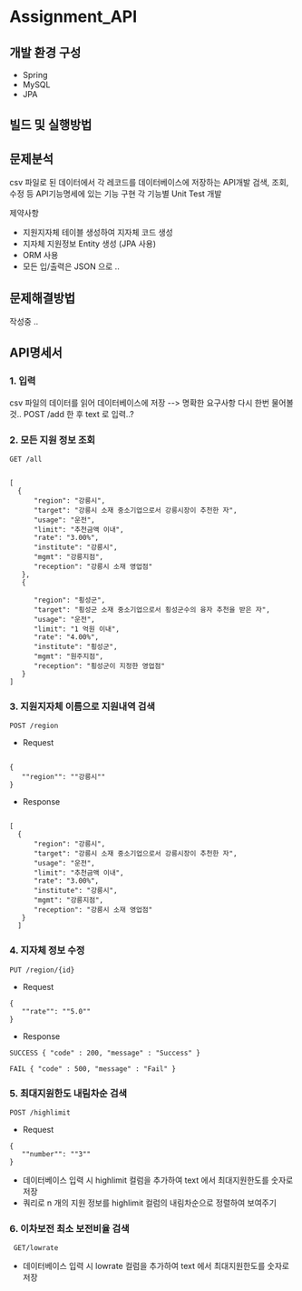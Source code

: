 # Assignment_API


## 개발 환경 구성
- Spring 
- MySQL
- JPA

## 빌드 및 실행방법 

## 문제분석
csv 파일로 된 데이터에서 각 레코드를 데이터베이스에 저장하는 API개발
검색, 조회, 수정 등 API기능명세에 있는 기능 구현
각 기능별 Unit Test 개발

제약사항
- 지원지자체 테이블 생성하여 지자체 코드 생성
- 지자체 지원정보 Entity 생성 (JPA 사용) 
- ORM 사용
- 모든 입/출력은 JSON 으로 .. 

## 문제해결방법
작성중 .. 

## API명세서
### 1. 입력
csv 파일의 데이터를 읽어 데이터베이스에 저장 --> 명확한 요구사항 다시 한번 물어볼것..
POST /add 한 후 text 로 입력..? 


### 2. 모든 지원 정보 조회
<pre><code>GET /all</pre></code>

<pre><code>
[  
  {
      "region": "강릉시",
      "target": "강릉시 소재 중소기업으로서 강릉시장이 추천한 자",
      "usage": "운전",
      "limit": "추천금액 이내",
      "rate": "3.00%",
      "institute": "강릉시",
      "mgmt": "강릉지점",
      "reception": "강릉시 소재 영업점"
   },
   {

      "region": "횡성군",
      "target": "횡성군 소재 중소기업으로서 횡성군수의 융자 추천을 받은 자",
      "usage": "운전",
      "limit": "1 억원 이내",
      "rate": "4.00%",
      "institute": "횡성군",
      "mgmt": "원주지점",
      "reception": "횡성군이 지정한 영업점"
   }
]
</pre></code>

### 3. 지원지자체 이름으로 지원내역 검색
<pre><code>POST /region </pre></code>

- Request 
<pre><code>
{
   ""region"": ""강릉시""
}
</pre></code>

- Response
<pre><code>
[  
  {
      "region": "강릉시",
      "target": "강릉시 소재 중소기업으로서 강릉시장이 추천한 자",
      "usage": "운전",
      "limit": "추천금액 이내",
      "rate": "3.00%",
      "institute": "강릉시",
      "mgmt": "강릉지점",
      "reception": "강릉시 소재 영업점"
   }
  ]
</code></pre>

### 4. 지자체 정보 수정
<pre><code>PUT /region/{id} </pre></code>

- Request 
<pre><code>{
   ""rate"": ""5.0""
}</pre></code>

- Response 
<pre><code>SUCCESS { "code" : 200, "message" : "Success" }</pre></code>
<pre><code>FAIL { "code" : 500, "message" : "Fail" }</pre></code>

### 5. 최대지원한도 내림차순 검색 
<pre><code>POST /highlimit </pre></code>

- Request 
<pre><code>{
   ""number"": ""3""
}</pre></code>

- 데이터베이스 입력 시 highlimit 컬럼을 추가하여 text 에서 최대지원한도를 숫자로 저장 
- 쿼리로 n 개의 지원 정보를 highlimit 컬럼의 내림차순으로 정렬하여 보여주기 

### 6. 이차보전 최소 보전비율 검색
<pre><code> GET/lowrate </pre></code>

- 데이터베이스 입력 시 lowrate 컬럼을 추가하여 text 에서 최대지원한도를 숫자로 저장 

